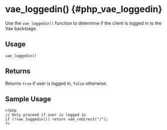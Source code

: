 # vae\_loggedin() {#php_vae_loggedin}

Use the `vae_loggedin()` function to determine if the client is logged
in to the Vae backstage.

## Usage

`vae_loggedin()`

## Returns

Returns `true` if user is logged in, `false` otherwise.

## Sample Usage

    <?php
    // Only proceed if user is logged in
    if (!vae_loggedin()) return vae_redirect("/");
    ?>
